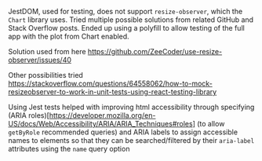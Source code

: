 
JestDOM, used for testing, does not support `resize-observer`, which the `Chart` library uses. Tried multiple possible solutions from related GitHub and Stack Overflow posts. Ended up using a polyfill to allow testing of the full app with the plot from Chart enabled.

Solution used from here
https://github.com/ZeeCoder/use-resize-observer/issues/40

Other possibilities tried
https://stackoverflow.com/questions/64558062/how-to-mock-resizeobserver-to-work-in-unit-tests-using-react-testing-library

Using Jest tests helped with improving html accessibility through specifying (ARIA roles)[https://developer.mozilla.org/en-US/docs/Web/Accessibility/ARIA/ARIA_Techniques#roles] (to allow `getByRole` recommended queries) and ARIA labels to assign accessible names to elements so that they can be searched/filtered by their `aria-label` attributes using the `name` query option

